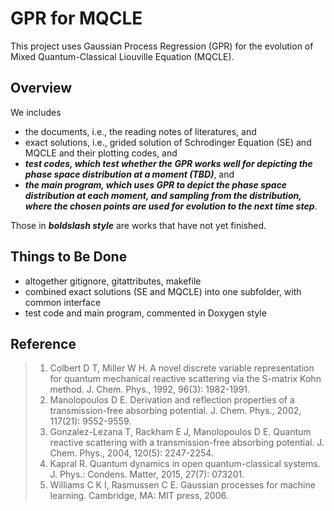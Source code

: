 # GPR for MQCLE
This project uses Gaussian Process Regression (GPR) for the evolution of Mixed Quantum-Classical Liouville Equation (MQCLE).
## Overview
We includes
- the documents, i.e., the reading notes of literatures, and
- exact solutions, i.e., grided solution of Schrodinger Equation (SE) and MQCLE and their plotting codes, and
- ***test codes, which test whether the GPR works well for depicting the phase space distribution at a moment (TBD)***, and
- ***the main program, which uses GPR to depict the phase space distribution at each moment, and sampling from the distribution, where the chosen points are used for evolution to the next time step***.

Those in ***boldslash style*** are works that have not yet finished.
## Things to Be Done
- altogether gitignore, gitattributes, makefile
- combined exact solutions (SE and MQCLE) into one subfolder, with common interface
- test code and main program, commented in Doxygen style
## Reference
> 1. Colbert D T, Miller W H. A novel discrete variable representation for quantum mechanical reactive scattering via the S-matrix Kohn method. J. Chem. Phys., 1992, 96(3): 1982-1991.
> 2. Manolopoulos D E. Derivation and reflection properties of a transmission-free absorbing potential. J. Chem. Phys., 2002, 117(21): 9552-9559.
> 3. Gonzalez-Lezana T, Rackham E J, Manolopoulos D E. Quantum reactive scattering with a transmission-free absorbing potential. J. Chem. Phys., 2004, 120(5): 2247-2254.
> 4. Kapral R. Quantum dynamics in open quantum-classical systems. J. Phys.: Condens. Matter, 2015, 27(7): 073201.
> 5. Williams C K I, Rasmussen C E. Gaussian processes for machine learning. Cambridge, MA: MIT press, 2006.